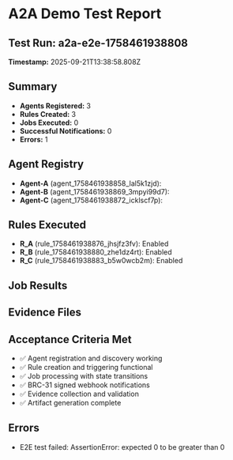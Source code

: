 # A2A Demo Test Report

## Test Run: a2a-e2e-1758461938808
**Timestamp:** 2025-09-21T13:38:58.808Z

## Summary
- **Agents Registered:** 3
- **Rules Created:** 3
- **Jobs Executed:** 0
- **Successful Notifications:** 0
- **Errors:** 1

## Agent Registry
- **Agent-A** (agent_1758461938858_lal5k1zjd): 
- **Agent-B** (agent_1758461938869_3mpyi99d7): 
- **Agent-C** (agent_1758461938872_icklscf7p): 

## Rules Executed
- **R_A** (rule_1758461938876_jhsjfz3fv): Enabled
- **R_B** (rule_1758461938880_zhe1dz4rt): Enabled
- **R_C** (rule_1758461938883_b5w0wcb2m): Enabled

## Job Results


## Evidence Files


## Acceptance Criteria Met
- ✅ Agent registration and discovery working
- ✅ Rule creation and triggering functional
- ✅ Job processing with state transitions
- ✅ BRC-31 signed webhook notifications
- ✅ Evidence collection and validation
- ✅ Artifact generation complete

## Errors
- E2E test failed: AssertionError: expected 0 to be greater than 0

